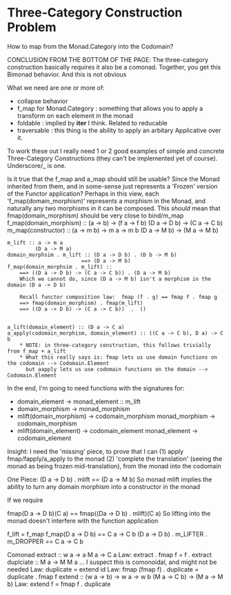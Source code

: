 Three-Category Construction Problem
=====================================
How to map from the Monad.Category into the Codomain?

CONCLUSION FROM THE BOTTOM OF THE PAGE: The three-category construction basically requires it also be a comonad. Together, you get this Bimonad behavior. And this is not obvious


What we need are one or more of:

* collapse behavior
* f_map for Monad.Category : something that allows you to apply a transform on each element in the monad
* foldable : implied by __iter__ I think. Related to reducable
* traversable : this thing is the ability to apply an arbitary Applicative over it.

To work these out I really need 1 or 2 good examples of simple and concrete Three-Category Constructions (they can't be implemented yet of course). Underscore/_ is one.

Is it true that the f_map and a_map should still be usable? Since the Monad inherited from them, and in some-sense just represents a 'Frozen' version of the Functor application? Perhaps in this view, each 'f_map(domain_morphism)' represents a morphism in the Monad, and naturally any two morphisms in it can be composed. This *should* mean that fmap(domain_morphism) should be very close to bind/m_map
    f_map(domain_morphism) :: (a -> b) -> (f a  -> f b)
                             (D a -> D b) -> (C a -> C b)
    m_map(constructor) :: (a -> m b)   ->   m a   ->   m b
                          (D a -> M b) ->  (M a    ->  M b)

    m_lift :: a -> m a
             (D a -> M a)
    domain_morphsim . m_lift :: (D a -> D b) . (D b -> M b)
                            ==> (D a -> M b)
    f_map(domain_morphsim . m_lift) :: 
        ==> ((D a -> D b) -> (C a -> C b)) . (D a -> M b)
        Which we cannot do, since (D a -> M b) isn't a morphism in the domain (D a -> D b)

        Recall functor composition law:  fmap (f . g) == fmap f . fmap g
        ==> fmap(domain_morphism) . fmap(m_lift)
        ==> ((D a -> D b) -> (C a -> C b))  .  ()


    a_lift(domain_element) :: (D a -> C a)
    a_apply(codomain_morphism, domain_element) :: ((C a -> C b), D a) -> C b
        * NOTE: in three-category construction, this follows trivially from f_map + a_lift
        * What this really says is: fmap lets us use domain functions on the codomain --> Codomain.Element
          but aapply lets us use codomain functions on the domain --> Codomain.Element


In the end, I'm going to need functions with the signatures for:
* domain_element -> monad_element           :: m_lift
* domain_morphism -> monad_morphism
* mlift(domain_morphism) -> codomain_morphism
  monad_morphism -> codomain_morphism
* mlift(domain_element) -> codomain_element
  monad_element -> codomain_element


Insight: I need the 'missing' piece, to prove that I can 
(1) apply fmap/fapply/a_apply to the monad
(2) 'complete the translation' (seeing the monad as being frozen mid-translation), from the monad into the codomain


One Piece:
(D a -> D b) . mlift  ==  (D a -> M b)
So monad mlift implies the ability to turn any domain morphism into a constructor in the monad

If we require

fmap(D a -> D b)(C a)  ==  fmap((Da -> D b) . mlift)(C a)
    So lifting into the monad doesn't interfere with the function application


f_lift = f_map
f_map(D a -> D b)    ==     C a -> C b
(D a -> D b) . m_LIFTER . m_DROPPER  ==  C a -> C b








Comonad
    extract :: w a -> a
        M a -> C a
        Law:  extract . fmap f =  f . extract
    duplciate :: M a -> M M a
        ... I suspect this is comonoidal, and might not be needed
        Law: duplicate = extend id
        Law: fmap (fmap f) . duplicate = duplicate . fmap f
    extend :: (w a -> b) -> w a -> w b
        (M a -> C b) ->  (M a -> M b)
        Law: extend f = fmap f . duplicate
